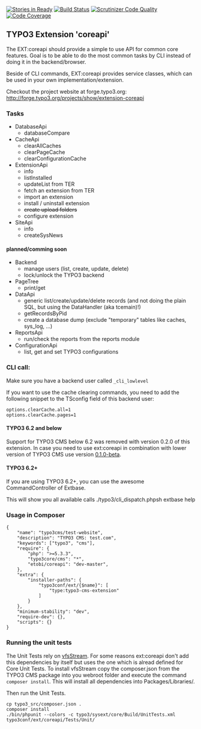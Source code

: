 [![Stories in Ready](https://badge.waffle.io/typo3-coreapi/ext-coreapi.png?label=ready&title=Ready)](https://waffle.io/typo3-coreapi/ext-coreapi) [![Build Status](https://travis-ci.org/TYPO3-coreapi/ext-coreapi.svg?branch=feature%2FMakeExtensionApiCompatibleTo62)](https://travis-ci.org/TYPO3-coreapi/ext-coreapi) [![Scrutinizer Code Quality](https://scrutinizer-ci.com/g/TYPO3-coreapi/ext-coreapi/badges/quality-score.png?b=feature%2FMakeExtensionApiCompatibleTo62)](https://scrutinizer-ci.com/g/TYPO3-coreapi/ext-coreapi/?branch=feature%2FMakeExtensionApiCompatibleTo62) [![Code Coverage](https://scrutinizer-ci.com/g/TYPO3-coreapi/ext-coreapi/badges/coverage.png?b=feature%2FMakeExtensionApiCompatibleTo62)](https://scrutinizer-ci.com/g/TYPO3-coreapi/ext-coreapi/?branch=feature%2FMakeExtensionApiCompatibleTo62)

## TYPO3 Extension 'coreapi'

The EXT:coreapi should provide a simple to use API for common core features. Goal is to be able to do the most common tasks by CLI instead of doing it in the backend/browser.

Beside of CLI commands, EXT:coreapi provides service classes, which can be used in your own implementation/extension.

Checkout the project website at forge.typo3.org:
	http://forge.typo3.org/projects/show/extension-coreapi

### Tasks
* DatabaseApi
	* databaseCompare
* CacheApi
	* clearAllCaches
	* clearPageCache
	* clearConfigurationCache
* ExtensionApi
	* info
	* listInstalled
	* updateList from TER
	* fetch an extension from TER
	* import an extension
	* install / uninstall extension
	* ~~create upload folders~~
	* configure extension
* SiteApi
	* info
	* createSysNews

#### planned/comming soon

* Backend
	* manage users (list, create, update, delete)
	* lock/unlock the TYPO3 backend
* PageTree
	* print/get
* DataApi
 	* generic list/create/update/delete records (and not doing the plain SQL, but using the DataHandler (aka tcemain)!)
	* getRecordsByPid
	* create a database dump (exclude "temporary" tables like caches, sys_log, ...)
* ReportsApi
	* run/check the reports from the reports module
* ConfigurationApi
	* list, get and set TYPO3 configurations


### CLI call: ###

Make sure you have a backend user called `_cli_lowlevel`

If you want to use the cache clearing commands, you need to add the following snippet to the TSconfig field of this backend user:

	options.clearCache.all=1
	options.clearCache.pages=1

#### TYPO3 6.2 and below ####
Support for TYPO3 CMS below 6.2 was removed with version 0.2.0 of this extension. In case you need to use ext:coreapi in combination with lower version of TYPO3 CMS use version [0.1.0-beta](https://github.com/TYPO3-coreapi/ext-coreapi/releases/tag/0.1.0-beta "0.1.0-beta").

#### TYPO3 6.2+ ####
If you are using TYPO3 6.2+, you can use the awesome CommandController of Extbase.

This will show you all available calls
	./typo3/cli_dispatch.phpsh extbase help

### Usage in Composer ###

    {
        "name": "typo3cms/test-website",
        "description": "TYPO3 CMS: test.com",
        "keywords": ["typo3", "cms"],
        "require": {
            "php": ">=5.3.3",
            "typo3core/cms": "*",
            "etobi/coreapi": "dev-master",
        },
        "extra": {
            "installer-paths": {
                "typo3conf/ext/{$name}": [
                    "type:typo3-cms-extension"
                ]
            }
        },
        "minimum-stability": "dev",
        "require-dev": {},
        "scripts": {}
    }

### Running the unit tests

The Unit Tests rely on [vfsStream](https://github.com/mikey179/vfsStream "vfsStream"). For some reasons ext:coreapi don't add this dependencies by itself but uses the one which is alread defined for Core Unit Tests.
To install vfsStream copy the composer.json from the TYPO3 CMS package into you webroot folder and execute the command `composer install`. This will install all dependencies into Packages/Libraries/.

Then run the Unit Tests.

    cp typo3_src/composer.json .
    composer install
    ./bin/phpunit --colors -c typo3/sysext/core/Build/UnitTests.xml typo3conf/ext/coreapi/Tests/Unit/
